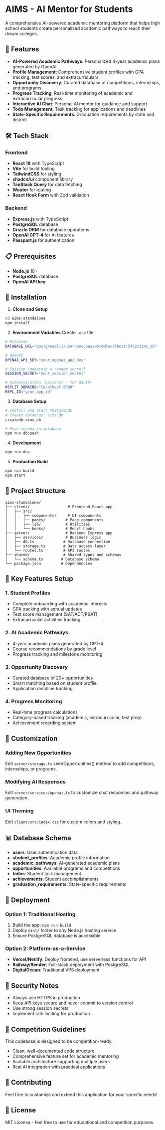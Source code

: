 # AIMS - AI Mentor for Students

A comprehensive AI-powered academic mentoring platform that helps high school students create personalized academic pathways to reach their dream colleges.

## 🚀 Features

- **AI-Powered Academic Pathways**: Personalized 4-year academic plans generated by OpenAI
- **Profile Management**: Comprehensive student profiles with GPA tracking, test scores, and extracurriculars
- **Opportunity Discovery**: Curated database of competitions, internships, and programs
- **Progress Tracking**: Real-time monitoring of academic and extracurricular progress
- **Interactive AI Chat**: Personal AI mentor for guidance and support
- **Todo Management**: Task tracking for applications and deadlines
- **State-Specific Requirements**: Graduation requirements by state and district

## 🛠 Tech Stack

### Frontend
- **React 18** with TypeScript
- **Vite** for build tooling
- **TailwindCSS** for styling
- **shadcn/ui** component library
- **TanStack Query** for data fetching
- **Wouter** for routing
- **React Hook Form** with Zod validation

### Backend
- **Express.js** with TypeScript
- **PostgreSQL** database
- **Drizzle ORM** for database operations
- **OpenAI GPT-4** for AI features
- **Passport.js** for authentication

## 📋 Prerequisites

- **Node.js** 18+ 
- **PostgreSQL** database
- **OpenAI API key**

## 🔧 Installation

1. **Clone and Setup**
```bash
cd aims-standalone
npm install
```

2. **Environment Variables**
Create `.env` file:
```bash
# Database
DATABASE_URL="postgresql://username:password@localhost:5432/aims_db"

# OpenAI
OPENAI_API_KEY="your_openai_api_key"

# Session (generate a random secret)
SESSION_SECRET="your_session_secret"

# Authentication (optional - for OAuth)
REPLIT_DOMAINS="localhost:5000"
REPL_ID="your_app_id"
```

3. **Database Setup**
```bash
# Install and start PostgreSQL
# Create database: aims_db
createdb aims_db

# Push schema to database
npm run db:push
```

4. **Development**
```bash
npm run dev
```

5. **Production Build**
```bash
npm run build
npm start
```

## 📁 Project Structure

```
aims-standalone/
├── client/                 # Frontend React app
│   ├── src/
│   │   ├── components/     # UI components
│   │   ├── pages/         # Page components
│   │   ├── lib/           # Utilities
│   │   └── hooks/         # React hooks
├── server/                # Backend Express app
│   ├── services/          # Business logic
│   ├── db.ts             # Database connection
│   ├── storage.ts        # Data access layer
│   └── routes.ts         # API routes
├── shared/               # Shared types and schemas
│   └── schema.ts        # Database schema
└── package.json         # Dependencies
```

## 🔑 Key Features Setup

### 1. Student Profiles
- Complete onboarding with academic interests
- GPA tracking with annual updates
- Test score management (SAT/ACT/PSAT)
- Extracurricular activities tracking

### 2. AI Academic Pathways
- 4-year academic plans generated by GPT-4
- Course recommendations by grade level
- Progress tracking and milestone monitoring

### 3. Opportunity Discovery
- Curated database of 20+ opportunities
- Smart matching based on student profile
- Application deadline tracking

### 4. Progress Monitoring
- Real-time progress calculations
- Category-based tracking (academic, extracurricular, test prep)
- Achievement recording system

## 🎯 Customization

### Adding New Opportunities
Edit `server/storage.ts` seedOpportunities() method to add competitions, internships, or programs.

### Modifying AI Responses
Edit `server/services/openai.ts` to customize chat responses and pathway generation.

### UI Theming
Edit `client/src/index.css` for custom colors and styling.

## 📊 Database Schema

- **users**: User authentication data
- **student_profiles**: Academic profile information
- **academic_pathways**: AI-generated academic plans
- **opportunities**: Available programs and competitions
- **todos**: Student task management
- **achievements**: Student accomplishments
- **graduation_requirements**: State-specific requirements

## 🚀 Deployment

### Option 1: Traditional Hosting
1. Build the app: `npm run build`
2. Deploy `dist/` folder to any Node.js hosting service
3. Ensure PostgreSQL database is accessible

### Option 2: Platform-as-a-Service
- **Vercel/Netlify**: Deploy frontend, use serverless functions for API
- **Railway/Render**: Full-stack deployment with PostgreSQL
- **DigitalOcean**: Traditional VPS deployment

## 🔐 Security Notes

- Always use HTTPS in production
- Keep API keys secure and never commit to version control
- Use strong session secrets
- Implement rate limiting for production

## 📝 Competition Guidelines

This codebase is designed to be competition-ready:
- Clean, well-documented code structure
- Comprehensive feature set for academic mentoring
- Scalable architecture supporting multiple users
- Real AI integration with practical applications

## 🤝 Contributing

Feel free to customize and extend this application for your specific needs!

## 📄 License

MIT License - feel free to use for educational and competition purposes.